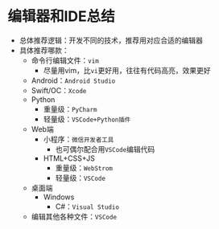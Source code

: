 # 编辑器和IDE总结

* 总体推荐逻辑：开发不同的技术，推荐用对应合适的编辑器
* 具体推荐哪款：
  * 命令行编辑文件：`vim`
    * 尽量用vim，比`vi`更好用，往往有代码高亮，效果更好
  * Android：`Android Studio`
  * Swift/OC：`Xcode`
  * Python
    * 重量级：`PyCharm`
    * 轻量级：`VSCode+Python插件`
  * Web端
    * 小程序：`微信开发者工具`
      * 也可偶尔配合用`VSCode`编辑代码
    * HTML+CSS+JS
      * 重量级：`WebStrom`
      * 轻量级：`VSCode`
  * 桌面端
    * Windows
      * C#：`Visual Studio`
  * 编辑其他各种文件：`VSCode`
